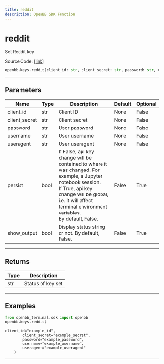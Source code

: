 ```yaml
---
title: reddit
description: OpenBB SDK Function
---
```


# reddit

Set Reddit key

Source Code: [[link](https://github.com/OpenBB-finance/OpenBBTerminal/tree/main/openbb_terminal/keys_model.py#L942)]

```python
openbb.keys.reddit(client_id: str, client_secret: str, password: str, username: str, useragent: str, persist: bool = False, show_output: bool = False)
```

---

## Parameters

| Name | Type | Description | Default | Optional |
| ---- | ---- | ----------- | ------- | -------- |
| client_id | str | Client ID | None | False |
| client_secret | str | Client secret | None | False |
| password | str | User password | None | False |
| username | str | User username | None | False |
| useragent | str | User useragent | None | False |
| persist | bool | If False, api key change will be contained to where it was changed. For example, a Jupyter notebook session.<br/>If True, api key change will be global, i.e. it will affect terminal environment variables.<br/>By default, False. | False | True |
| show_output | bool | Display status string or not. By default, False. | False | True |


---

## Returns

| Type | Description |
| ---- | ----------- |
| str | Status of key set |
---

## Examples

```python
from openbb_terminal.sdk import openbb
openbb.keys.reddit(
```

```
client_id="example_id",
        client_secret="example_secret",
        password="example_password",
        username="example_username",
        useragent="example_useragent"
    )
```
---

